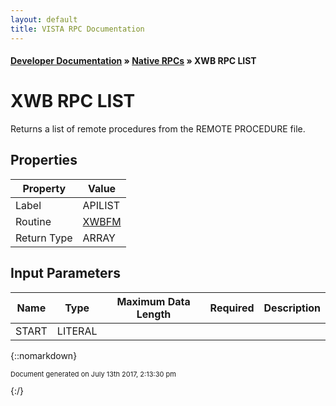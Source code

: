 ```yaml
---
layout: default
title: VISTA RPC Documentation
---
```


#### [Developer Documentation](../index) &#187; [Native RPCs](TableOfContents) &#187; XWB RPC LIST<br/>
# XWB RPC LIST

Returns a list of remote procedures from the REMOTE PROCEDURE file.

## Properties

Property | Value
--- | ---
Label | APILIST
Routine | [XWBFM](http://code.osehra.org/dox/Routine_XWBFM_source.html)
Return Type | ARRAY


## Input Parameters

Name | Type | Maximum Data Length | Required | Description
--- | --- | --- | --- | ---
START | LITERAL |  |  | 



{::nomarkdown} <br/><p style="font-size: 11px">Document generated on July 13th 2017, 2:13:30 pm</p>{:/}